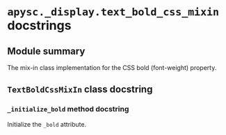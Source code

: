 # `apysc._display.text_bold_css_mixin` docstrings

## Module summary

The mix-in class implementation for the CSS bold (font-weight) property.

## `TextBoldCssMixIn` class docstring

### `_initialize_bold` method docstring

Initialize the `_bold` attribute.